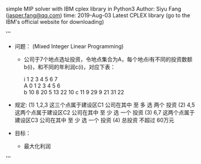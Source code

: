 simple MIP solver with IBM cplex library in Python3
Author: Siyu Fang (jasper.fang@qq.com)
time: 2019-Aug-03 Latest CPLEX library (go to the IBM's official website for downloading)

'''
 - 问题： (Mixed Integer Linear Programming)
	 - 公司于7个地点选址投资，令地点集合为A，每个地点i有不同的投资数额b(i)，和不同的年利润c(i)，对应下表：

		 i   1     2     3     4     5     6     7   
		 A   0     1     2     3     4     5     6  
		 b   10    8     20    5     13    22    10
		 c   11    9     29    9     21    31    22

 - 规定:
	(1) 1,2,3 这三个点属于建设区C1  公司在其中  至 多 选 两个 投资
	(2) 4,5   这两个点属于建设区C2  公司在其中  至 少 选 一个 投资
	(3) 6,7   这两个点属于建设区C3  公司在其中  至 少 选 一个 投资
	(4) 总投资 不超过 60万元

 - 目标：
	 - 最大化利润

'''
